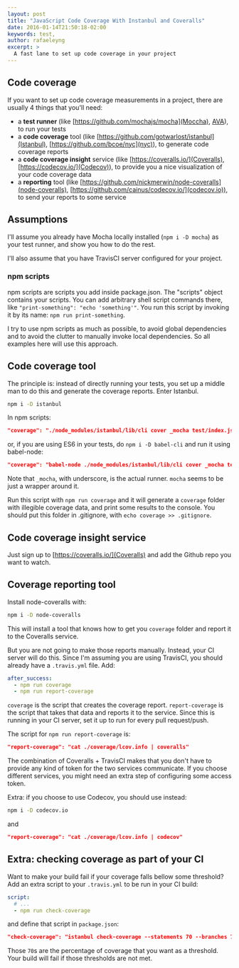 ```yaml
---
layout: post
title: "JavaScript Code Coverage With Instanbul and Coveralls"
date: 2016-01-14T21:50:18-02:00
keywords: test,
author: rafaeleyng
excerpt: >
  A fast lane to set up code coverage in your project
---
```


## Code coverage

If you want to set up code coverage measurements in a project, there are usually 4 things that you'll need:

- a **test runner** (like [https://github.com/mochajs/mocha](Moccha), [AVA](https://github.com/sindresorhus/ava)), to run your tests
- a **code coverage** tool (like [https://github.com/gotwarlost/istanbul](Istanbul), [https://github.com/bcoe/nyc](nyc)), to generate code coverage reports
- a **code coverage insight** service (like [https://coveralls.io/](Coveralls), [https://codecov.io/](Codecov)), to provide you a nice visualization of your code coverage data
- a **reporting** tool (like [https://github.com/nickmerwin/node-coveralls](node-coveralls), [https://github.com/cainus/codecov.io/](codecov.io)), to send your reports to some service

## Assumptions

I'll assume you already have Mocha locally installed (`npm i -D mocha`) as your test runner, and show you how to do the rest.

I'll also assume that you have TravisCI server configured for your project.

### npm scripts

npm scripts are scripts you add inside package.json. The "scripts" object contains your scripts. You can add arbitrary shell script commands there, like `"print-something": "echo 'something'"`. You run this script by invoking it by its name: `npm run print-something`.

I try to use npm scripts as much as possible, to avoid global dependencies and to avoid the clutter to manually invoke local dependencies. So all examples here will use this approach.


## Code coverage tool

The principle is: instead of directly running your tests, you set up a middle man to do this and generate the coverage reports. Enter Istanbul.

```sh
npm i -D istanbul
```

In npm scripts:

```json
"coverage": "./node_modules/istanbul/lib/cli cover _mocha test/index.js"
```

or, if you are using ES6 in your tests, do `npm i -D babel-cli` and run it using babel-node:

```json
"coverage": "babel-node ./node_modules/istanbul/lib/cli cover _mocha test/index.js"
```

Note that `_mocha`, with underscore, is the actual runner. `mocha` seems to be just a wrapper around it.

Run this script with `npm run coverage` and it will generate a `coverage` folder with illegible coverage data, and print some results to the console. You should put this folder in .gitignore, with `echo coverage >> .gitignore`.


## Code coverage insight service

Just sign up to [https://coveralls.io/](Coveralls) and add the Github repo you want to watch.


## Coverage reporting tool

Install node-coveralls with:

```sh
npm i -D node-coveralls
```

This will install a tool that knows how to get you `coverage` folder and report it to the Coveralls service.

But you are not going to make those reports manually. Instead, your CI server will do this. Since I'm assuming you are using TravisCI, you should already have a `.travis.yml` file. Add:

```yml
after_success:
  - npm run coverage
  - npm run report-coverage
```

`coverage` is the script that creates the coverage report. `report-coverage` is the script that takes that data and reports it to the service. Since this is running in your CI server, set it up to run for every pull request/push.

The script for `npm run report-coverage` is:

```json
"report-coverage": "cat ./coverage/lcov.info | coveralls"
```

The combination of Coveralls + TravisCI makes that you don't have to provide any kind of token for the two services communicate. If you choose different services, you might need an extra step of configuring some access token.

Extra: if you choose to use Codecov, you should use instead:

```sh
npm i -D codecov.io
```

and

```json
"report-coverage": "cat ./coverage/lcov.info | codecov"
```

## Extra: checking coverage as part of your CI

Want to make your build fail if your coverage falls bellow some threshold? Add an extra script to your `.travis.yml` to be run in your CI build:

```yml
script:
  # ...
  - npm run check-coverage
```

and define that script in `package.json`:

```json
"check-coverage": "istanbul check-coverage --statements 70 --branches 70 --functions 70 --lines 70",
```

Those `70`s are the percentage of coverage that you want as a threshold. Your build will fail if those thresholds are not met.

